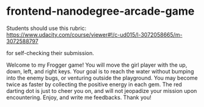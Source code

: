 frontend-nanodegree-arcade-game
===============================

Students should use this rubric: https://www.udacity.com/course/viewer#!/c-ud015/l-3072058665/m-3072588797

for self-checking their submission.

Welcome to my Frogger game!
You will move the girl player with the up, down, left, and right keys. Your goal is to reach the water without bumping into the enemy bugs, or venturing outside the playground. You may become twice as faster by collecting the positive energy in each gem.  The red darting dot is just to cheer you on, and will not jeopadize your mission upon encountering.
Enjoy, and write me feedbacks. Thank you!
